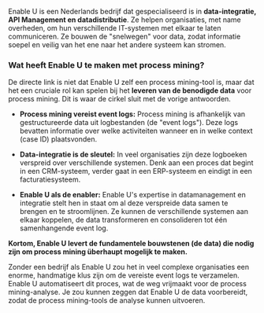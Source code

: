 
Enable U is een Nederlands bedrijf dat gespecialiseerd is in **data-integratie, API Management en datadistributie**. Ze helpen organisaties, met name overheden, om hun verschillende IT-systemen met elkaar te laten communiceren. Ze bouwen de "snelwegen" voor data, zodat informatie soepel en veilig van het ene naar het andere systeem kan stromen.

### Wat heeft Enable U te maken met process mining?

De directe link is niet dat Enable U zelf een process mining-tool is, maar dat het een cruciale rol kan spelen bij het **leveren van de benodigde data** voor process mining. Dit is waar de cirkel sluit met de vorige antwoorden.

- **Process mining vereist event logs:** Process mining is afhankelijk van gestructureerde data uit logbestanden (de "event logs"). Deze logs bevatten informatie over welke activiteiten wanneer en in welke context (case ID) plaatsvonden.
    
- **Data-integratie is de sleutel:** In veel organisaties zijn deze logboeken verspreid over verschillende systemen. Denk aan een proces dat begint in een CRM-systeem, verder gaat in een ERP-systeem en eindigt in een facturatiesysteem.
    
- **Enable U als de enabler:** Enable U's expertise in datamanagement en integratie stelt hen in staat om al deze verspreide data samen te brengen en te stroomlijnen. Ze kunnen de verschillende systemen aan elkaar koppelen, de data transformeren en consolideren tot één samenhangende event log.
    

**Kortom, Enable U levert de fundamentele bouwstenen (de data) die nodig zijn om process mining überhaupt mogelijk te maken.**

Zonder een bedrijf als Enable U zou het in veel complexe organisaties een enorme, handmatige klus zijn om de vereiste event logs te verzamelen. Enable U automatiseert dit proces, wat de weg vrijmaakt voor de process mining-analyse. Je zou kunnen zeggen dat Enable U de data voorbereidt, zodat de process mining-tools de analyse kunnen uitvoeren.
